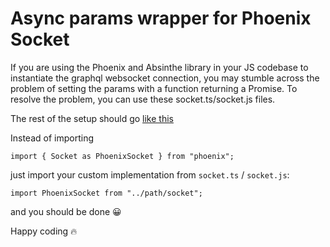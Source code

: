 # Async params wrapper for Phoenix Socket

If you are using the Phoenix and Absinthe library in your JS codebase to instantiate the graphql websocket connection, you may stumble across the problem of setting the params with a function returning a Promise. To resolve the problem, you can use these socket.ts/socket.js files.

The rest of the setup should go [like this](https://hexdocs.pm/absinthe/apollo.html#using-a-websocket-link)

Instead of importing

```
import { Socket as PhoenixSocket } from "phoenix";
```

just import your custom implementation from `socket.ts` / `socket.js`:

```
import PhoenixSocket from "../path/socket";
```

and you should be done 😀

Happy coding 🔥
